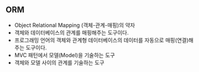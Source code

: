 ## ORM
- Object Relational Mapping (객체-관계-매핑)의 약자
- 객체와 데이터베이스의 관계를 매핑해주는 도구이다.
- 프로그래밍 언어의 객체와 관계형 데이터베이스의 데이터를 자동으로 매핑(연결)해주는 도구이다.
- MVC 패턴에서 모델(Model)을 기술하는 도구
- 객체와 모델 사이의 관계를 기술하는 도구
